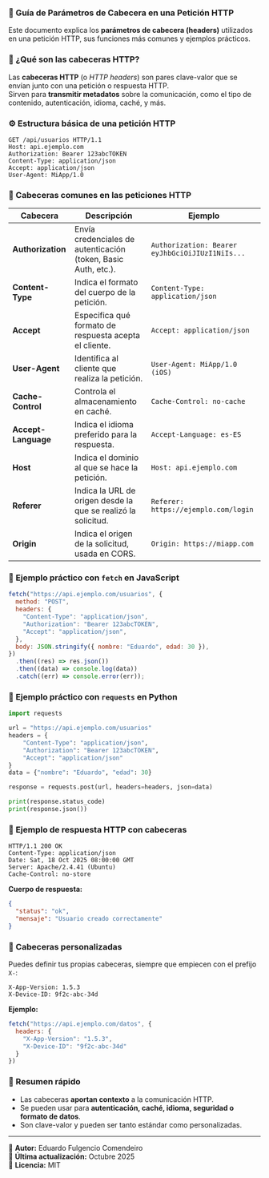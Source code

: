 ### 📘 Guía de Parámetros de Cabecera en una Petición HTTP

Este documento explica los **parámetros de cabecera (headers)** utilizados en una petición HTTP, sus funciones más comunes y ejemplos prácticos.


### 🧠 ¿Qué son las cabeceras HTTP?

Las **cabeceras HTTP** (o *HTTP headers*) son pares clave-valor que se envían junto con una petición o respuesta HTTP.  
Sirven para **transmitir metadatos** sobre la comunicación, como el tipo de contenido, autenticación, idioma, caché, y más.


### ⚙️ Estructura básica de una petición HTTP

```http
GET /api/usuarios HTTP/1.1
Host: api.ejemplo.com
Authorization: Bearer 123abcTOKEN
Content-Type: application/json
Accept: application/json
User-Agent: MiApp/1.0
```

### 🔑 Cabeceras comunes en las peticiones HTTP

| Cabecera | Descripción | Ejemplo |
|-----------|--------------|---------|
| **Authorization** | Envía credenciales de autenticación (token, Basic Auth, etc.). | `Authorization: Bearer eyJhbGciOiJIUzI1NiIs...` |
| **Content-Type** | Indica el formato del cuerpo de la petición. | `Content-Type: application/json` |
| **Accept** | Especifica qué formato de respuesta acepta el cliente. | `Accept: application/json` |
| **User-Agent** | Identifica al cliente que realiza la petición. | `User-Agent: MiApp/1.0 (iOS)` |
| **Cache-Control** | Controla el almacenamiento en caché. | `Cache-Control: no-cache` |
| **Accept-Language** | Indica el idioma preferido para la respuesta. | `Accept-Language: es-ES` |
| **Host** | Indica el dominio al que se hace la petición. | `Host: api.ejemplo.com` |
| **Referer** | Indica la URL de origen desde la que se realizó la solicitud. | `Referer: https://ejemplo.com/login` |
| **Origin** | Indica el origen de la solicitud, usada en CORS. | `Origin: https://miapp.com` |


### 🧩 Ejemplo práctico con `fetch` en JavaScript

```js
fetch("https://api.ejemplo.com/usuarios", {
  method: "POST",
  headers: {
    "Content-Type": "application/json",
    "Authorization": "Bearer 123abcTOKEN",
    "Accept": "application/json",
  },
  body: JSON.stringify({ nombre: "Eduardo", edad: 30 }),
})
  .then((res) => res.json())
  .then((data) => console.log(data))
  .catch((err) => console.error(err));
```


### 🐍 Ejemplo práctico con `requests` en Python

```python
import requests

url = "https://api.ejemplo.com/usuarios"
headers = {
    "Content-Type": "application/json",
    "Authorization": "Bearer 123abcTOKEN",
    "Accept": "application/json"
}
data = {"nombre": "Eduardo", "edad": 30}

response = requests.post(url, headers=headers, json=data)

print(response.status_code)
print(response.json())
```


### 🧱 Ejemplo de respuesta HTTP con cabeceras

```http
HTTP/1.1 200 OK
Content-Type: application/json
Date: Sat, 18 Oct 2025 08:00:00 GMT
Server: Apache/2.4.41 (Ubuntu)
Cache-Control: no-store
```

**Cuerpo de respuesta:**
```json
{
  "status": "ok",
  "mensaje": "Usuario creado correctamente"
}
```


### 🧭 Cabeceras personalizadas

Puedes definir tus propias cabeceras, siempre que empiecen con el prefijo `X-`:

```http
X-App-Version: 1.5.3
X-Device-ID: 9f2c-abc-34d
```

**Ejemplo:**
```js
fetch("https://api.ejemplo.com/datos", {
  headers: {
    "X-App-Version": "1.5.3",
    "X-Device-ID": "9f2c-abc-34d"
  }
})
```


### 🧩 Resumen rápido

- Las cabeceras **aportan contexto** a la comunicación HTTP.  
- Se pueden usar para **autenticación, caché, idioma, seguridad o formato de datos**.  
- Son clave-valor y pueden ser tanto estándar como personalizadas.

---

📄 **Autor:** Eduardo Fulgencio Comendeiro  
📅 **Última actualización:** Octubre 2025  
🔗 **Licencia:** MIT
